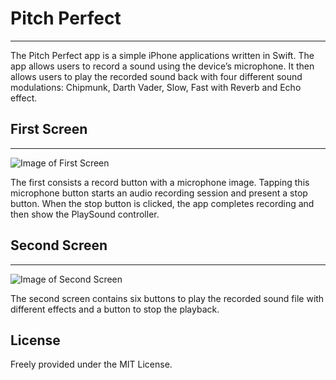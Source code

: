# Pitch Perfect
----
The Pitch Perfect app is a simple iPhone applications written in Swift.
The app allows users to record a sound using the device’s microphone. It then allows users to play the recorded sound back with four different sound modulations: Chipmunk, Darth Vader, Slow, Fast with Reverb and Echo effect.

## First Screen
----

![Image of First Screen](https://drive.google.com/open?id=15CCAmMQiKwgxHUGuMVGZ3FmSPpNEdmoj)

The first consists a record button with a microphone image. Tapping this microphone button starts an audio recording session and present a stop button. When the stop button is clicked, the app completes recording and then show the PlaySound controller.

## Second Screen
----

![Image of Second Screen](https://drive.google.com/open?id=1wuaClg2hiBAD0LSRy879H7q71RFLQSiC)

The second screen contains six buttons to play the recorded sound file with different effects and a button to stop the playback.

## License
Freely provided under the MIT License.
